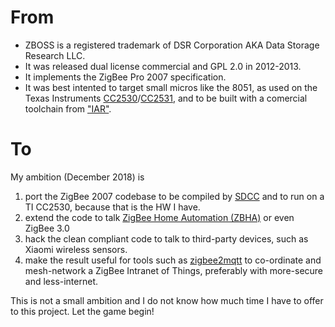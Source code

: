 # From
* ZBOSS is a registered trademark of DSR Corporation AKA Data Storage Research LLC.
* It was released dual license commercial and GPL 2.0 in 2012-2013.
* It implements the ZigBee Pro 2007 specification.
* It was best intented to target small micros like the 8051, as used on the Texas Instruments [CC2530](http://www.ti.com/product/cc2530)/[CC2531](http://www.ti.com/product/cc2531), and to be built with a comercial toolchain from ["IAR"](https://www.iar.com/).


# To
My ambition (December 2018) is
1. port the ZigBee 2007 codebase to be compiled by [SDCC](http://sdcc.sourceforge.net/) and to run on a TI CC2530, because that is the HW I have.
2. extend the code to talk [ZigBee Home Automation (ZBHA)](https://www.zigbee.org/zigbee-for-developers/applicationstandards/zigbeehomeautomation/) or even ZigBee 3.0
3. hack the clean compliant code to talk to third-party devices, such as Xiaomi wireless sensors.
4. make the result useful for tools such as [zigbee2mqtt](https://github.com/Koenkk/zigbee2mqtt) to co-ordinate and mesh-network a ZigBee Intranet of Things, preferably with more-secure and less-internet.

This is not a small ambition and I do not know how much time I have to offer to this project. Let the game begin!
